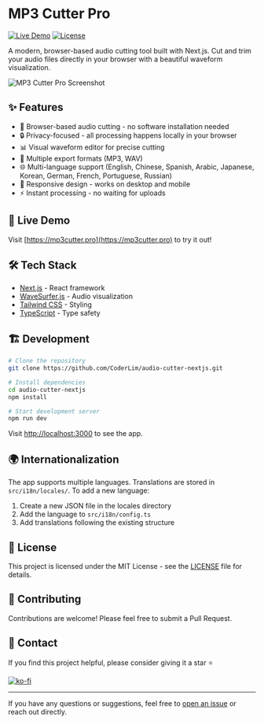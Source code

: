 # MP3 Cutter Pro

[![Live Demo](https://img.shields.io/badge/demo-online-green.svg)](https://mp3cutter.pro)
[![License](https://img.shields.io/badge/license-MIT-blue.svg)](LICENSE)

A modern, browser-based audio cutting tool built with Next.js. Cut and trim your audio files directly in your browser with a beautiful waveform visualization.

![MP3 Cutter Pro Screenshot](public/screenshot.png)

## ✨ Features

- 🎵 Browser-based audio cutting - no software installation needed
- 🔒 Privacy-focused - all processing happens locally in your browser
- 📊 Visual waveform editor for precise cutting
- 💾 Multiple export formats (MP3, WAV)
- 🌐 Multi-language support (English, Chinese, Spanish, Arabic, Japanese, Korean, German, French, Portuguese, Russian)
- 📱 Responsive design - works on desktop and mobile
- ⚡ Instant processing - no waiting for uploads

## 🚀 Live Demo

Visit [https://mp3cutter.pro](https://mp3cutter.pro) to try it out!

## 🛠️ Tech Stack

- [Next.js](https://nextjs.org/) - React framework
- [WaveSurfer.js](https://wavesurfer-js.org/) - Audio visualization
- [Tailwind CSS](https://tailwindcss.com/) - Styling
- [TypeScript](https://www.typescriptlang.org/) - Type safety

## 🏗️ Development

```bash
# Clone the repository
git clone https://github.com/CoderLim/audio-cutter-nextjs.git

# Install dependencies
cd audio-cutter-nextjs
npm install

# Start development server
npm run dev
```

Visit [http://localhost:3000](http://localhost:3000) to see the app.

## 🌍 Internationalization

The app supports multiple languages. Translations are stored in `src/i18n/locales/`. To add a new language:

1. Create a new JSON file in the locales directory
2. Add the language to `src/i18n/config.ts`
3. Add translations following the existing structure

## 📄 License

This project is licensed under the MIT License - see the [LICENSE](LICENSE) file for details.

## 🤝 Contributing

Contributions are welcome! Please feel free to submit a Pull Request.

## 📧 Contact

If you find this project helpful, please consider giving it a star ⭐

[![ko-fi](https://ko-fi.com/img/githubbutton_sm.svg)](https://ko-fi.com/CoderLim)

---

If you have any questions or suggestions, feel free to [open an issue](https://github.com/CoderLim/audio-cutter-nextjs/issues) or reach out directly.



